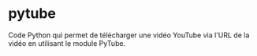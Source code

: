 # pytube
Code Python qui permet de télécharger une vidéo YouTube via l'URL de la vidéo en utilisant le module PyTube.
